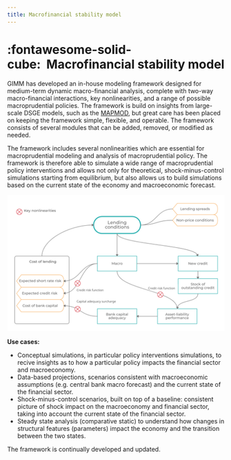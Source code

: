 ```yaml
---
title: Macrofinancial stability model
---
```


# :fontawesome-solid-cube:  Macrofinancial stability model

GIMM has developed an in-house modeling framework designed for medium-term dynamic macro-financial analysis, complete with two-way macro-financial interactions, key nonlinearities, and a range of possible macroprudential policies. The framework is build on insights from large-scale DSGE models, such as the [MAPMOD](https://www.imf.org/en/Publications/WP/Issues/2016/12/31/Financial-Crises-in-DSGE-Models-Selected-Applications-of-MAPMOD-41466), but great care has been placed on keeping the framework simple, flexible, and operable. The framework consists of several modules that can be added, removed, or modified as needed. 

The framework includes several nonlinearities which are essential for macroprudential modeling and analysis of macroprudential policy. The framework is therefore able to simulate a wide range of macroprudential policy interventions and allows not only for theoretical, shock-minus-control simulations starting from equilibrium, but also allows us to build simulations based on the current state of the economy and macroeconomic forecast. 

![Model Overview](../assets/model_overview.png)

**Use cases:**

* Conceptual simulations, in particular policy interventions simulations, to recive insights as to how a particular policy impacts the financial sector and macroeconomy.
* Data-based projections, scenarios consistent with macroeconomic assumptions (e.g. central bank macro forecast) and the current state of the financial sector.
* Shock-minus-control scenarios, built on top of a baseline: consistent picture of shock impact on the macroeconomy and financial sector, taking into account the current state of the financial sector.
* Steady state analysis (comparative static) to understand how changes in structural features (parameters) impact the economy and the transition between the two states.

The framework is continually developed and updated.
